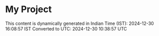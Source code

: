 # My Project

This content is dynamically generated in Indian Time (IST): 2024-12-30 16:08:57 IST
Converted to UTC: 2024-12-30 10:38:57 UTC
